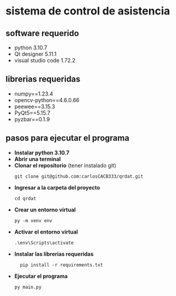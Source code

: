 # sistema de control de asistencia

## software requerido

- python 3.10.7
- Qt designer 5.11.1
- visual studio code 1.72.2

## librerias requeridas

- numpy==1.23.4
- opencv-python==4.6.0.66
- peewee==3.15.3
- PyQt5==5.15.7
- pyzbar==0.1.9

## pasos para ejecutar el programa

- **Instalar python 3.10.7**
- **Abrir una terminal**
- **Clonar el repositorio** (tener instalado git)
  ```
  git clone git@github.com:carlosCACB333/qrdat.git
  ```
- **Ingresar a la carpeta del proyecto**
  ```
  cd qrdat
  ```
- **Crear un entorno virtual**
  ```
  py -m venv env
  ```
- **Activar el entorno virtual**
  ```
  .\env\Scripts\activate
  ```
- **Instalar las librerias requeridas**
  ```
    pip install -r requirements.txt
  ```
- **Ejecutar el programa**
  ```
  py main.py
  ```
